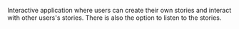 Interactive application where users can create their own stories and interact with other users's stories. 
There is also the option to listen to the stories.
